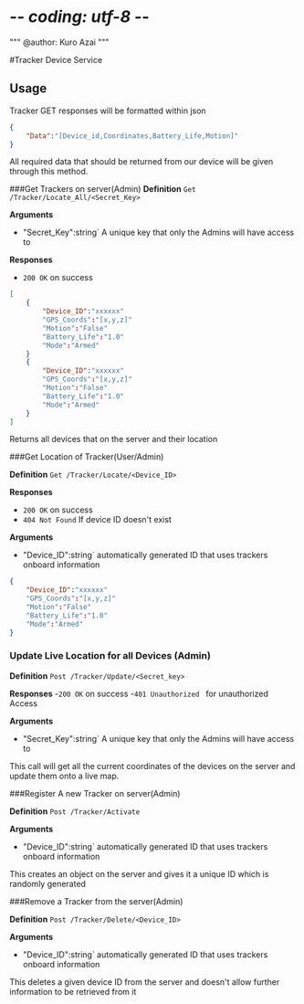 # -*- coding: utf-8 -*-
"""
@author: Kuro Azai
"""

#Tracker Device Service

## Usage 

Tracker GET responses will be formatted within json  

```Json
{
    "Data":"[Device_id,Coordinates,Battery_Life,Motion]"
}
``` 

All required data that should be returned from our device will be given through this method. 
 
###Get Trackers on server(Admin)
**Definition**
`Get /Tracker/Locate_All/<Secret_Key>`

**Arguments**
- "Secret_Key":string` A unique key that only the Admins will have access to
 
**Responses**
- `200 OK` on success

```Json
[
    {
        "Device_ID":"xxxxxx"
        "GPS_Coords":"[x,y,z]"
        "Motion":"False"
        "Battery_Life":"1.0"
        "Mode":"Armed"
    }
    {
        "Device_ID":"xxxxxx"
        "GPS_Coords":"[x,y,z]"
        "Motion":"False"
        "Battery_Life":"1.0"
        "Mode":"Armed"
    }     
]
```
Returns all devices that on the server and their location

###Get Location of Tracker(User/Admin)

**Definition**
`Get /Tracker/Locate/<Device_ID>`

**Responses**
- `200 OK` on success
- `404 Not Found` If device ID doesn't exist

**Arguments**
- "Device_ID":string` automatically generated ID that uses trackers onboard information

```Json
{
    "Device_ID":"xxxxxx"
    "GPS_Coords":"[x,y,z]"
    "Motion":"False"
    "Battery_Life":"1.0"
    "Mode":"Armed"
}
```
### Update Live Location for all Devices (Admin)

**Definition**
`Post /Tracker/Update/<Secret_key>`

**Responses**
-`200 OK` on success
-`401 Unauthorized ` for unauthorized Access

**Arguments**
- "Secret_Key":string` A unique key that only the Admins will have access to
  
This call will get all the current coordinates of the devices on the server and update them onto a live map. 

###Register A new Tracker on server(Admin)

**Definition**
`Post /Tracker/Activate`

**Arguments**
- "Device_ID":string` automatically generated ID that uses trackers onboard information

This creates an object on the server and gives it a unique ID which is randomly generated

###Remove a Tracker from the server(Admin)

**Definition**
`Post /Tracker/Delete/<Device_ID>`

**Arguments**
- "Device_ID":string` automatically generated ID that uses trackers onboard information

This deletes a given device ID from the server and doesn't allow further information to be retrieved from it


